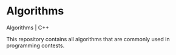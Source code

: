 # Algorithms
Algorithms | C++

This repository contains all algorithms that are commonly used in programming contests.
